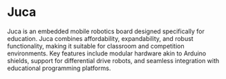 # Juca

Juca is an embedded mobile robotics board designed specifically for education. Juca combines affordability, expandability, and robust functionality, making it suitable for classroom and competition environments. Key features include modular hardware akin to Arduino shields, support for differential drive robots, and seamless integration with educational programming platforms.
